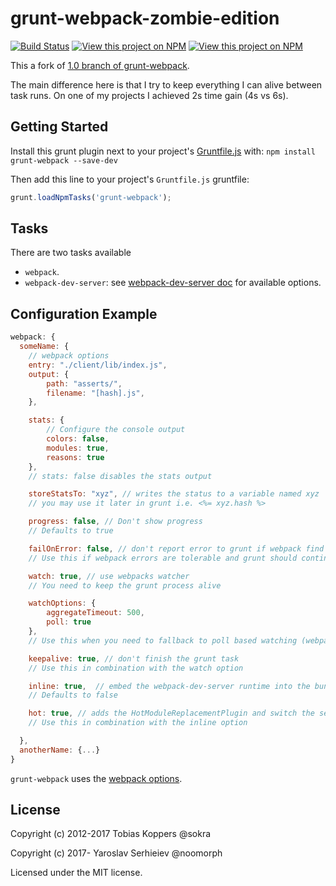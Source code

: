 # grunt-webpack-zombie-edition
[![Build Status](https://travis-ci.org/noomorph/grunt-webpack-zombie-edition.svg?branch=master)](https://travis-ci.org/noomorph/grunt-webpack-zombie-edition)
[![View this project on NPM](https://img.shields.io/npm/v/grunt-webpack-zombie-edition.svg)](https://npmjs.org/package/grunt-webpack-zombie-edition)
[![View this project on NPM](https://img.shields.io/npm/dm/grunt-webpack-zombie-edition.svg)](https://npmjs.org/package/grunt-webpack-zombie-edition)

This a fork of [1.0 branch of grunt-webpack](https://github.com/webpack-contrib/grunt-webpack/tree/1.0).

The main difference here is that I try to keep everything I can alive between task runs. On one of my projects I achieved 2s time gain (4s vs 6s).

## Getting Started

Install this grunt plugin next to your project's [Gruntfile.js](http://gruntjs.com/getting-started) with: `npm install grunt-webpack --save-dev`

Then add this line to your project's `Gruntfile.js` gruntfile:

```javascript
grunt.loadNpmTasks('grunt-webpack');
```

## Tasks

There are two tasks available
- `webpack`.
- `webpack-dev-server`: see [webpack-dev-server doc](http://webpack.github.io/docs/webpack-dev-server.html#api) for available options.

## Configuration Example

``` javascript
webpack: {
  someName: {
	// webpack options
	entry: "./client/lib/index.js",
	output: {
		path: "asserts/",
		filename: "[hash].js",
	},

	stats: {
		// Configure the console output
		colors: false,
		modules: true,
		reasons: true
	},
	// stats: false disables the stats output

	storeStatsTo: "xyz", // writes the status to a variable named xyz
	// you may use it later in grunt i.e. <%= xyz.hash %>

	progress: false, // Don't show progress
	// Defaults to true

	failOnError: false, // don't report error to grunt if webpack find errors
	// Use this if webpack errors are tolerable and grunt should continue

	watch: true, // use webpacks watcher
	// You need to keep the grunt process alive

	watchOptions: {
		aggregateTimeout: 500,
		poll: true
	},
	// Use this when you need to fallback to poll based watching (webpack 1.9.1+ only)

	keepalive: true, // don't finish the grunt task
	// Use this in combination with the watch option

	inline: true,  // embed the webpack-dev-server runtime into the bundle
	// Defaults to false

	hot: true, // adds the HotModuleReplacementPlugin and switch the server to hot mode
	// Use this in combination with the inline option

  },
  anotherName: {...}
}
```

`grunt-webpack` uses the [webpack options](http://webpack.github.io/docs/configuration.html).

## License

Copyright (c) 2012-2017 Tobias Koppers @sokra

Copyright (c) 2017- Yaroslav Serhieiev @noomorph

Licensed under the MIT license.
